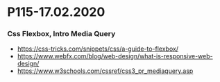 # P115-17.02.2020

### Css Flexbox, Intro Media Query

- https://css-tricks.com/snippets/css/a-guide-to-flexbox/
- https://www.webfx.com/blog/web-design/what-is-responsive-web-design/
- https://www.w3schools.com/cssref/css3_pr_mediaquery.asp
